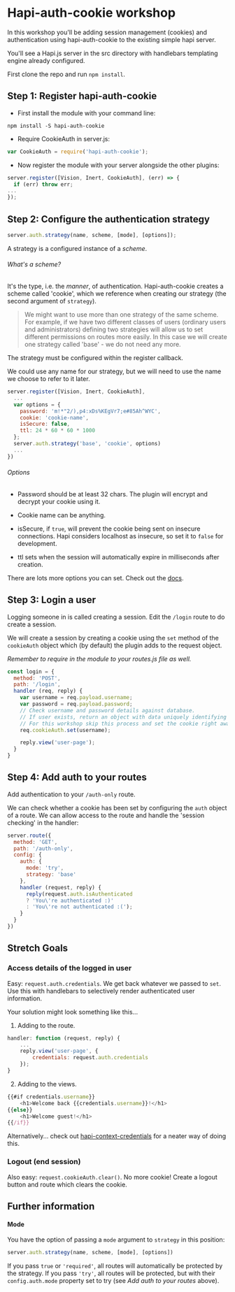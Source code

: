 # Hapi-auth-cookie workshop

In this workshop you'll be adding session management (cookies) and authentication using hapi-auth-cookie to the existing simple hapi server.

You'll see a Hapi.js server in the src directory with handlebars templating engine already configured.

First clone the repo and run `npm install`.

## Step 1: Register hapi-auth-cookie

- First install the module with your command line:
```
npm install -S hapi-auth-cookie
```

- Require CookieAuth in server.js:

```javascript
var CookieAuth = require('hapi-auth-cookie');
```

- Now register the module with your server alongside the other plugins:

```javascript
server.register([Vision, Inert, CookieAuth], (err) => {
  if (err) throw err;
...
});
```

## Step 2: Configure the authentication strategy

```javascript
server.auth.strategy(name, scheme, [mode], [options]);
```

A strategy is a configured instance of a *scheme*.

###### What's a scheme?

It's the type, i.e. the *manner*, of authentication. Hapi-auth-cookie creates a scheme called 'cookie', which we reference when creating our strategy (the second argument of `strategy`).

> We might want to use more than one strategy of the same scheme. For example, if we have two different classes of users (ordinary users and administrators) defining two strategies will allow us to set different permissions on routes more easily. In this case we will create one strategy called 'base' - we do not need any more.


The strategy must be configured within the register callback.

We could use any name for our strategy, but we will need to use the name we choose to refer to it later.

```javascript
server.register([Vision, Inert, CookieAuth],
  ...
  var options = {
    password: 'm!*"2/),p4:xDs%KEgVr7;e#85Ah^WYC',
    cookie: 'cookie-name',
    isSecure: false,
    ttl: 24 * 60 * 60 * 1000
  };
  server.auth.strategy('base', 'cookie', options)
  ...
})
```
###### Options

 - Password should be at least 32 chars. The plugin will encrypt and decrypt your cookie using it.

 - Cookie name can be anything.

 - isSecure, if `true`, will prevent the cookie being sent on insecure connections. Hapi considers localhost as insecure, so set it to `false` for development.

 - ttl sets when the session will automatically expire in milliseconds after creation.

There are lots more options you can set. Check out the [docs](https://github.com/hapijs/hapi-auth-cookie).

## Step 3: Login a user

Logging someone in is called creating a session. Edit the `/login` route to do create a session.

We will create a session by creating a cookie using the `set` method of the `cookieAuth` object which (by default) the plugin adds to the request object.

_Remember to require in the module to your routes.js file as well._

```javascript
const login = {
  method: 'POST',
  path: '/login',
  handler (req, reply) {
    var username = req.payload.username;
    var password = req.payload.password;
    // Check username and password details against database.
    // If user exists, return an object with data uniquely identifying user.
    // For this workshop skip this process and set the cookie right away...
    req.cookieAuth.set(username);

    reply.view('user-page');
  }
}
```

## Step 4: Add auth to your routes

Add authentication to your `/auth-only` route.

We can check whether a cookie has been set by configuring the `auth` object of a route. We can allow access to the route and handle the 'session checking' in the handler:


```javascript
server.route({  
  method: 'GET',
  path: '/auth-only',
  config: {
    auth: {
      mode: 'try',
      strategy: 'base'
    },
    handler (request, reply) {
      reply(request.auth.isAuthenticated
      ? 'You\'re authenticated :)'
      : 'You\'re not authenticated :(');
    }
  }
})
```

## Stretch Goals

### Access details of the logged in user

Easy: `request.auth.credentials`. We get back whatever we passed to `set`. Use this with handlebars to selectively render authenticated user information.

Your solution might look something like this...

1) Adding to the route.
```javascript
handler: function (request, reply) {
    ...
    reply.view('user-page', {
        credentials: request.auth.credentials
    });
}
```
2) Adding to the views.

```javascript
{{#if credentials.username}}
    <h1>Welcome back {{credentials.username}}!</h1>
{{else}}
    <h1>Welcome guest!</h1>
{{/if}}
```

Alternatively... check out [hapi-context-credentials](https://github.com/mtharrison/hapi-context-credentials) for a neater way of doing this.

### Logout (end session)

Also easy: `request.cookieAuth.clear()`. No more cookie! Create a logout button and route which clears the cookie.


## Further information

#### Mode

You have the option of passing a `mode` argument to `strategy` in this position:

```javascript
server.auth.strategy(name, scheme, [mode], [options])
```

If you pass `true` or `'required'`, all routes will automatically be protected by the strategy. If you pass `'try'`, all routes will be protected, but with their `config.auth.mode` property set to try (see *Add auth to your routes* above).
